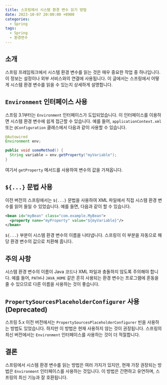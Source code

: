 ```yaml
---
title: 스프링에서 시스템 환경 변수 읽기 방법
date: 2023-10-07 20:00:00 +0900
categories:
  - Spring
tags:
  - Spring
  - 환경변수
---
```

## 소개

스프링 프레임워크에서 시스템 환경 변수를 읽는 것은 매우 중요한 작업 중 하나입니다. 이 정보는 설정이나 외부 서비스와의 연결에 사용됩니다. 이 글에서는 스프링에서 어떻게 시스템 환경 변수를 읽을 수 있는지 상세하게 설명합니다.

## `Environment` 인터페이스 사용

스프링 3.1부터는 `Environment` 인터페이스가 도입되었습니다. 이 인터페이스를 이용하면 시스템 환경 변수에 쉽게 접근할 수 있습니다. 예를 들어, `applicationContext.xml` 또는 `@Configuration` 클래스에서 다음과 같이 사용할 수 있습니다.

```java
@Autowired
Environment env;

public void someMethod() {
  String variable = env.getProperty("myVariable");
}
```

여기서 `getProperty` 메서드를 사용하여 변수의 값을 가져옵니다. 

## `${...}` 문법 사용

이전 버전의 스프링에서는 `${...}` 문법을 사용하여 XML 파일에서 직접 시스템 환경 변수를 읽어 들일 수 있었습니다. 예를 들면, 다음과 같이 할 수 있습니다.

```xml
<bean id="myBean" class="com.example.MyBean">
  <property name="myProperty" value="${myVariable}"/>
</bean>
```

`${...}` 부분이 시스템 환경 변수의 이름을 나타냅니다. 스프링이 이 부분을 자동으로 해당 환경 변수의 값으로 치환해 줍니다.

## 주의 사항

시스템 환경 변수의 이름이 Java 코드나 XML 파일과 충돌하지 않도록 주의해야 합니다. 예를 들어, `PATH`나 `JAVA_HOME` 같은 흔히 사용되는 환경 변수는 프로그램에 혼동을 줄 수 있으므로 다른 이름을 사용하는 것이 좋습니다.

## `PropertySourcesPlaceholderConfigurer` 사용 (Deprecated)

스프링 5.x 이전 버전에서는 `PropertySourcesPlaceholderConfigurer` 빈을 사용하는 방법도 있었습니다. 하지만 이 방법은 현재 사용하지 않는 것이 권장됩니다. 스프링의 최신 버전에서는 `Environment` 인터페이스를 사용하는 것이 더 적절합니다.

## 결론

스프링에서 시스템 환경 변수를 읽는 방법은 여러 가지가 있지만, 현재 가장 권장되는 방법은 `Environment` 인터페이스를 사용하는 것입니다. 이 방법은 간편하고 유연하며, 스프링의 최신 기능과 잘 호환됩니다.